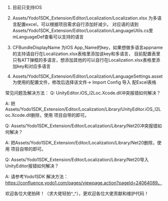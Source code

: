 1. 目前只支持IOS

2. Assets/Yodo1SDK_Extension/Editor/Localization/Localization.xlsx 为多语言配置excel，可以根据项目需求自行添加好减少。
 对应语的请到Assets/Yodo1SDK_Extension/Editor/Localization/LanguageUtils.cs里mLanguageDef查看可以支持的语言
 
3. CFBundleDisplayName 为IOS App_Name的key，如果想做多语言appname的支持请自行在Localization.xlsx表格里添加该key和多语言，
 目前配置表里只有ATT弹框的多语言，想添加其他的可以自行在Localization.xlsx表格里添加key和对应多语言

4. Assets/Yodo1SDK_Extension/Editor/Localization/LanguageSettings.asset 为使用的配置文件，修改后选择该文件-> Import Config 导入
配Excel表格
 
常见问题及解决方法：
Q: UnityEditor.iOS_I2Loc.Xcode.dll冲突报错如何解决？

A: 把Assets/Yodo1SDK_Extension/Editor/Localization/Library/UnityEditor.iOS_I2Loc.Xcode.dll删除，使用
   项目自带的即可。
   
Q: Assets/Yodo1SDK_Extension/Editor/Localization/Library/Net20冲突报错如何解决？

A: 把Assets/Yodo1SDK_Extension/Editor/Localization/Library/Net20删除，使用
   项目自带的即可。
   
Q: Assets/Yodo1SDK_Extension/Editor/Localization/Library/Net20导入UnityEditor报错如何解决？

A: 请参考Yodo1SDK 解决方法：https://confluence.yodo1.com/pages/viewpage.action?pageId=24064089。

欢迎各位大佬拍砖！（求大佬轻拍^_^），更欢迎各位大佬贡献和维护代码！